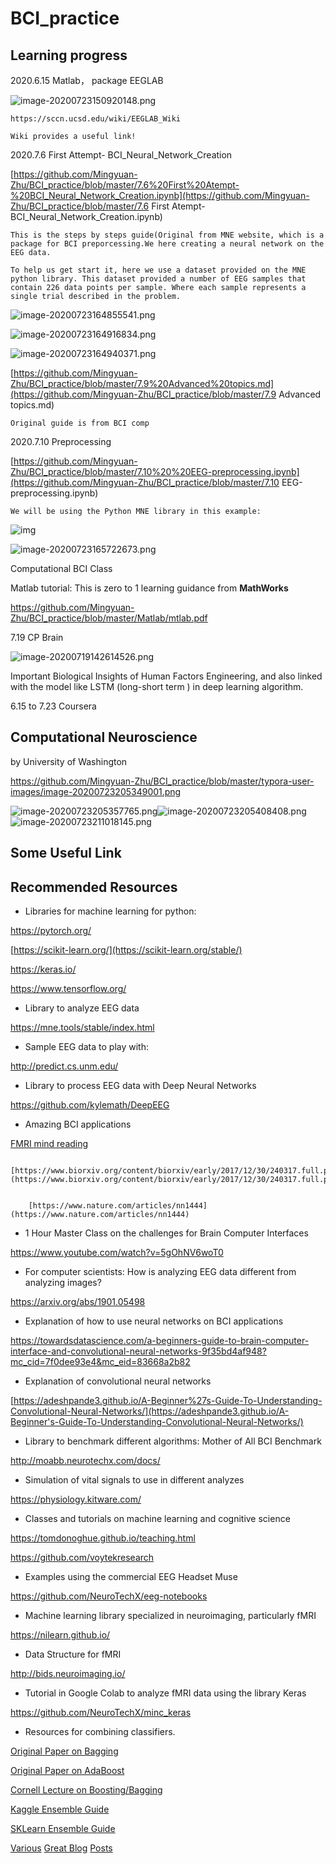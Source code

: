 # BCI_practice

## Learning progress

2020.6.15 Matlab， package EEGLAB

![image-20200723150920148.png](https://github.com/Mingyuan-Zhu/BCI_practice/blob/master/typora-user-images/image-20200723150920148.png?raw=true)

```
https://sccn.ucsd.edu/wiki/EEGLAB_Wiki

Wiki provides a useful link!
```





 2020.7.6    First Attempt- BCI_Neural_Network_Creation

[https://github.com/Mingyuan-Zhu/BCI_practice/blob/master/7.6%20First%20Atempt-%20BCI_Neural_Network_Creation.ipynb](https://github.com/Mingyuan-Zhu/BCI_practice/blob/master/7.6 First Atempt- BCI_Neural_Network_Creation.ipynb)

```
This is the steps by steps guide(Original from MNE website, which is a package for BCI preporcessing.We here creating a neural network on the EEG data.

To help us get start it, here we use a dataset provided on the MNE python library. This dataset provided a number of EEG samples that contain 226 data points per sample. Where each sample represents a single trial described in the problem.
```

![image-20200723164855541.png](https://github.com/Mingyuan-Zhu/BCI_practice/blob/master/typora-user-images/image-20200723164855541.png?raw=true)

![image-20200723164916834.png](https://github.com/Mingyuan-Zhu/BCI_practice/blob/master/typora-user-images/image-20200723164916834.png?raw=true)

![image-20200723164940371.png](https://github.com/Mingyuan-Zhu/BCI_practice/blob/master/typora-user-images/image-20200723164940371.png?raw=true)

[https://github.com/Mingyuan-Zhu/BCI_practice/blob/master/7.9%20Advanced%20topics.md](https://github.com/Mingyuan-Zhu/BCI_practice/blob/master/7.9 Advanced topics.md)

```
Original guide is from BCI comp
```





 2020.7.10 Preprocessing

[https://github.com/Mingyuan-Zhu/BCI_practice/blob/master/7.10%20%20EEG-preprocessing.ipynb](https://github.com/Mingyuan-Zhu/BCI_practice/blob/master/7.10  EEG-preprocessing.ipynb)

```
We will be using the Python MNE library in this example:
```

![img](http://learn.neurotechedu.com/images/filtered_unfiltered.png)

![image-20200723165722673.png](https://github.com/Mingyuan-Zhu/BCI_practice/blob/master/typora-user-images/image-20200723165722673.png?raw=true)

Computational BCI   Class

Matlab tutorial: This is zero to 1 learning guidance from **MathWorks**

 https://github.com/Mingyuan-Zhu/BCI_practice/blob/master/Matlab/mtlab.pdf











7.19 CP Brain

![image-20200719142614526.png](https://github.com/Mingyuan-Zhu/BCI_practice/blob/master/typora-user-images/image-20200719142614526.png?raw=true)

Important Biological Insights of Human Factors Engineering, and also linked with the model like LSTM (long-short term ) in deep learning algorithm.





6.15 to 7.23  Coursera

## Computational Neuroscience

by University of Washington



https://github.com/Mingyuan-Zhu/BCI_practice/blob/master/typora-user-images/image-20200723205349001.png



![image-20200723205357765.png](https://github.com/Mingyuan-Zhu/BCI_practice/blob/master/typora-user-images/image-20200723205357765.png?raw=true)![image-20200723205408408.png](https://github.com/Mingyuan-Zhu/BCI_practice/blob/master/typora-user-images/image-20200723205408498.png?raw=true)![image-20200723211018145.png](https://github.com/Mingyuan-Zhu/BCI_practice/blob/master/typora-user-images/image-20200723211018145.png?raw=true)







## Some Useful Link

## Recommended Resources

- Libraries for machine learning for python:

https://pytorch.org/

[https://scikit-learn.org/](https://scikit-learn.org/stable/)

https://keras.io/

https://www.tensorflow.org/

- Library to analyze EEG data

https://mne.tools/stable/index.html

- Sample EEG data to play with:

http://predict.cs.unm.edu/

- Library to process EEG data with Deep Neural Networks

https://github.com/kylemath/DeepEEG

- Amazing BCI applications

[FMRI mind reading](http://www.dailymail.co.uk/sciencetech/article-5231179/AI-create-images-based-pictures-looking-at.html)

```
    [https://www.biorxiv.org/content/biorxiv/early/2017/12/30/240317.full.pdf](https://www.biorxiv.org/content/biorxiv/early/2017/12/30/240317.full.pdf)	


    [https://www.nature.com/articles/nn1444](https://www.nature.com/articles/nn1444)
```

- 1 Hour Master Class on the challenges for Brain Computer Interfaces

https://www.youtube.com/watch?v=5gOhNV6woT0

- For computer scientists: How is analyzing EEG data different from analyzing images?

https://arxiv.org/abs/1901.05498

- Explanation of how to use neural networks on BCI applications

https://towardsdatascience.com/a-beginners-guide-to-brain-computer-interface-and-convolutional-neural-networks-9f35bd4af948?mc_cid=7f0dee93e4&mc_eid=83668a2b82

- Explanation of convolutional neural networks

[https://adeshpande3.github.io/A-Beginner%27s-Guide-To-Understanding-Convolutional-Neural-Networks/](https://adeshpande3.github.io/A-Beginner's-Guide-To-Understanding-Convolutional-Neural-Networks/)

- Library to benchmark different algorithms: Mother of All BCI Benchmark

http://moabb.neurotechx.com/docs/

- Simulation of vital signals to use in different analyzes

https://physiology.kitware.com/

- Classes and tutorials on machine learning and cognitive science

https://tomdonoghue.github.io/teaching.html

https://github.com/voytekresearch

- Examples using the commercial EEG Headset Muse

https://github.com/NeuroTechX/eeg-notebooks

- Machine learning library specialized in neuroimaging, particularly fMRI

https://nilearn.github.io/

- Data Structure for fMRI

http://bids.neuroimaging.io/

- Tutorial in Google Colab to analyze fMRI data using the library Keras

https://github.com/NeuroTechX/minc_keras

- Resources for combining classifiers.

[Original Paper on Bagging](https://www.stat.berkeley.edu/~breiman/bagging.pdf)

[Original Paper on AdaBoost](http://www.site.uottawa.ca/~stan/csi5387/boost-tut-ppr.pdf)

[Cornell Lecture on Boosting/Bagging](http://www.cs.cornell.edu/courses/cs578/2005fa/CS578.bagging.boosting.lecture.pdf)

[Kaggle Ensemble Guide](https://mlwave.com/kaggle-ensembling-guide/)

[SKLearn Ensemble Guide](http://scikit-learn.org/stable/modules/ensemble.html)

[Various](https://blog.statsbot.co/ensemble-learning-d1dcd548e936) [Great Blog](https://www.kaggle.com/c/otto-group-product-classification-challenge/discussion/14335) [Posts](https://stats.stackexchange.com/questions/18891/bagging-boosting-and-stacking-in-machine-learning?utm_medium=organic&utm_source=google_rich_qa&utm_campaign=google_rich_qa)